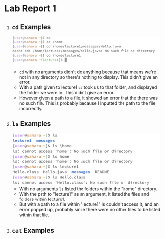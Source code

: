 # **Lab Report 1**
1. ## `cd` Examples
   ![Image](cdexamples.png)
    * `cd` with no arguments didn't do anything because that means we're not in any directory so there's nothing to display. This didn't give an error.
    * With a path given to lecture1 `cd` took us to that folder, and displayed the folder we were in. This didn't give an error.
    * However given a path to a file, it showed an error that the there was no such file. This is probably because I inputted the path to the file incorrectly.
2. ## `ls` Examples
     ![Image](lsexamples.png)
     * With no arguments `ls` listed the folders within the "home" directory.
     * With the path to "lecture1" as an argument, it listed the files and folders within lecture1.
     * But with a path to a file within "lecture1" ls couldn't access it, and an error popped up, probably since there were no other files to be listed within that file.
3. ## `cat` Examples

